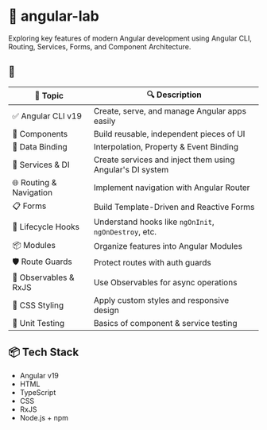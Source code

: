 # 🚀 angular-lab

Exploring key features of modern Angular development using Angular CLI, Routing, Services, Forms, and Component Architecture.

## 🧠

| 📘 Topic | 🔍 Description |
|---------|----------------|
| ✅ Angular CLI v19 | Create, serve, and manage Angular apps easily |
| 🧩 Components | Build reusable, independent pieces of UI |
| 🔄 Data Binding | Interpolation, Property & Event Binding |
| 📡 Services & DI | Create services and inject them using Angular's DI system |
| 🌐 Routing & Navigation | Implement navigation with Angular Router |
| 📋 Forms | Build Template-Driven and Reactive Forms |
| 🧠 Lifecycle Hooks | Understand hooks like `ngOnInit`, `ngOnDestroy`, etc. |
| 📦 Modules | Organize features into Angular Modules |
| 🛡️ Route Guards | Protect routes with auth guards |
| 🔁 Observables & RxJS | Use Observables for async operations |
| 💅 CSS Styling | Apply custom styles and responsive design |
| 🧪 Unit Testing | Basics of component & service testing |

## 📦 Tech Stack

- Angular v19
- HTML
- TypeScript
- CSS
- RxJS
- Node.js + npm


